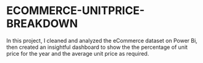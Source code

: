 # ECOMMERCE-UNITPRICE-BREAKDOWN
In this project, I cleaned and analyzed the eCommerce dataset on Power Bi, then created an insightful dashboard to show the the percentage of unit price for the year and the average unit price as required.
